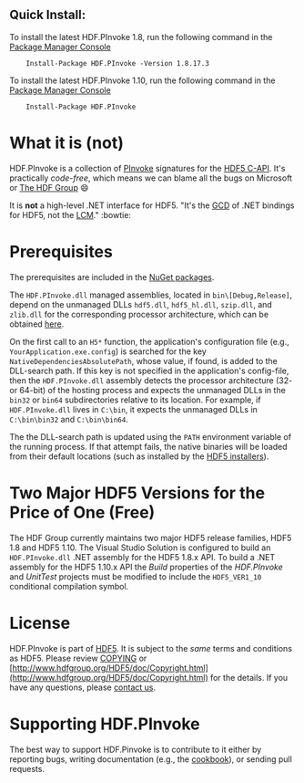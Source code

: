 ## Quick Install:

To install the latest HDF.PInvoke 1.8, run the following command in the
[Package Manager Console](https://docs.nuget.org/docs/start-here/using-the-package-manager-console)
```
    Install-Package HDF.PInvoke -Version 1.8.17.3
```
To install the latest HDF.PInvoke 1.10, run the following command in the
[Package Manager Console](https://docs.nuget.org/docs/start-here/using-the-package-manager-console)
```
    Install-Package HDF.PInvoke
```

# What it is (not)

HDF.PInvoke is a collection of [PInvoke](https://en.wikipedia.org/wiki/Platform_Invocation_Services)
signatures for the [HDF5 C-API](https://www.hdfgroup.org/HDF5/doc/RM/RM_H5Front.html).
It's practically *code-free*, which means we can blame all the bugs on Microsoft or [The HDF Group](https://www.hdfgroup.org/) :smile:

It is **not** a high-level .NET interface for HDF5. "It's the [GCD](https://en.wikipedia.org/wiki/Greatest_common_divisor)
of .NET bindings for HDF5, not the [LCM](https://en.wikipedia.org/wiki/Least_common_multiple)." :bowtie:

# Prerequisites

The prerequisites are included in the [NuGet packages](https://www.nuget.org/packages/HDF.PInvoke).

The ``HDF.PInvoke.dll`` managed assemblies, located in ``bin\[Debug,Release]``,
depend on the unmanaged DLLs ``hdf5.dll``, ``hdf5_hl.dll``, ``szip.dll``, and
``zlib.dll`` for the corresponding processor architecture, which can be obtained
[here](https://www.hdfgroup.org/HDF5/release/obtain5.html).

On the first call to an ``H5*`` function, the application's configuration file
(e.g., ``YourApplication.exe.config``) is searched for the key ``NativeDependenciesAbsolutePath``,
whose value, if found, is added to the DLL-search path. If this key is not
specified in the application's config-file, then the ``HDF.PInvoke.dll`` assembly
detects the processor architecture (32- or 64-bit) of the hosting process and expects
the unmanaged DLLs in the ``bin32`` or ``bin64`` subdirectories relative to its
location. For example, if ``HDF.PInvoke.dll`` lives in ``C:\bin``, it expects
the unmanaged DLLs in ``C:\bin\bin32`` and ``C:\bin\bin64``.

The the DLL-search path is updated using the ``PATH`` environment variable of the running
process. If that attempt fails, the native binaries will be loaded from their default locations
(such as installed by the [HDF5 installers](https://www.hdfgroup.org/HDF5/)).

# Two Major HDF5 Versions for the Price of One (Free)

The HDF Group currently maintains two major HDF5 release families, HDF5 1.8 and HDF5 1.10. The Visual Studio Solution is configured to build an `HDF.PInvoke.dll` .NET assembly for the HDF5 1.8.x API. To build a .NET assembly for the HDF5 1.10.x API the *Build* properties of the *HDF.PInvoke* and *UnitTest* projects must be modified to include the `HDF5_VER1_10` conditional compilation symbol. 
# License

HDF.PInvoke is part of [HDF5](https://www.hdfgroup.org/HDF5/). It is subject to
the *same* terms and conditions as HDF5. Please review [COPYING](COPYING) or
[http://www.hdfgroup.org/HDF5/doc/Copyright.html](http://www.hdfgroup.org/HDF5/doc/Copyright.html)
for the details. If you have any questions, please [contact us](http://www.hdfgroup.org/about/contact.html).

# Supporting HDF.PInvoke

The best way to support HDF.Pinvoke is to contribute to it either by reporting
bugs, writing documentation (e.g., the [cookbook](https://github.com/HDFGroup/HDF.PInvoke/wiki/Cookbook)),
or sending pull requests.
